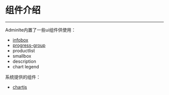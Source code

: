 # 组件介绍
---

Adminlte内置了一些ui组件供使用：

- [infobox](./infobox.md)
- [progress-group](./progressbar.md)
- productlist
- smallbox
- description
- chart legend

系统提供的组件：

- [chartjs](./chartjs.md)